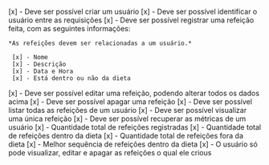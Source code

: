  [x] - Deve ser possível criar um usuário
 [x] - Deve ser possível identificar o usuário entre as requisições
 [x] - Deve ser possível registrar uma refeição feita, com as seguintes informações:
    
    *As refeições devem ser relacionadas a um usuário.*
    
     [x] - Nome
     [x] - Descrição
     [x] - Data e Hora
     [x] - Está dentro ou não da dieta
 [x] - Deve ser possível editar uma refeição, podendo alterar todos os dados acima
 [x] - Deve ser possível apagar uma refeição
 [x] - Deve ser possível listar todas as refeições de um usuário
 [x] - Deve ser possível visualizar uma única refeição
 [x] - Deve ser possível recuperar as métricas de um usuário
     [x] - Quantidade total de refeições registradas
     [x] - Quantidade total de refeições dentro da dieta
     [x] - Quantidade total de refeições fora da dieta
     [x] - Melhor sequência de refeições dentro da dieta
 [x] - O usuário só pode visualizar, editar e apagar as refeições o qual ele crious
